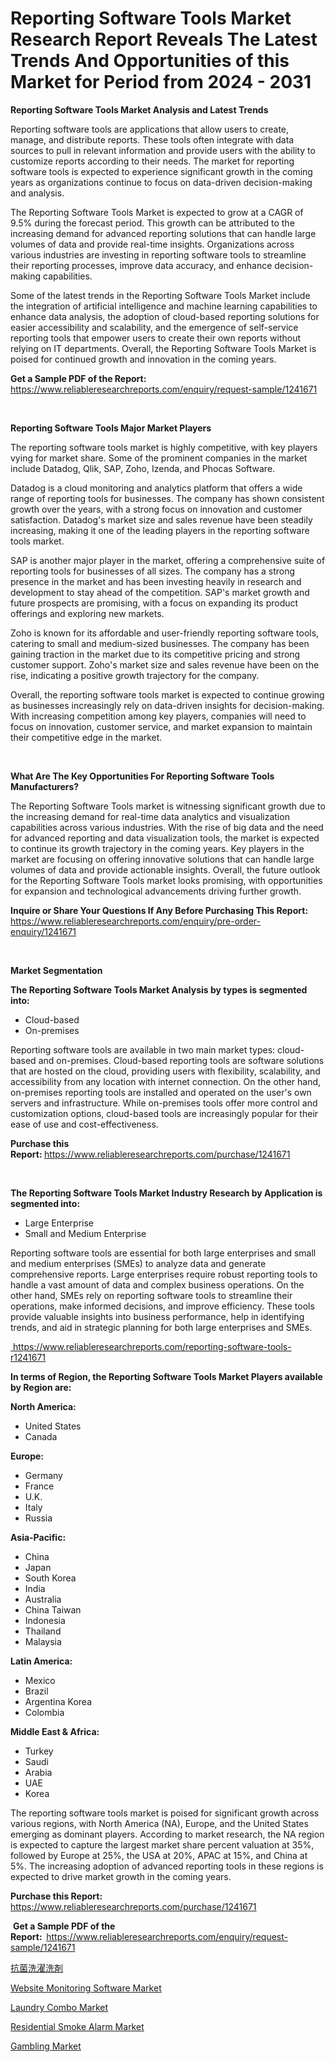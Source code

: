 <p><h1>Reporting Software Tools Market Research Report Reveals The Latest Trends And Opportunities of this Market for Period from 2024 - 2031</h1></p><p><strong>Reporting Software Tools Market Analysis and Latest Trends</strong></p>
<p><p>Reporting software tools are applications that allow users to create, manage, and distribute reports. These tools often integrate with data sources to pull in relevant information and provide users with the ability to customize reports according to their needs. The market for reporting software tools is expected to experience significant growth in the coming years as organizations continue to focus on data-driven decision-making and analysis.</p><p>The Reporting Software Tools Market is expected to grow at a CAGR of 9.5% during the forecast period. This growth can be attributed to the increasing demand for advanced reporting solutions that can handle large volumes of data and provide real-time insights. Organizations across various industries are investing in reporting software tools to streamline their reporting processes, improve data accuracy, and enhance decision-making capabilities.</p><p>Some of the latest trends in the Reporting Software Tools Market include the integration of artificial intelligence and machine learning capabilities to enhance data analysis, the adoption of cloud-based reporting solutions for easier accessibility and scalability, and the emergence of self-service reporting tools that empower users to create their own reports without relying on IT departments. Overall, the Reporting Software Tools Market is poised for continued growth and innovation in the coming years.</p></p>
<p><strong>Get a Sample PDF of the Report:&nbsp;</strong> <a href="https://www.reliableresearchreports.com/enquiry/request-sample/1241671">https://www.reliableresearchreports.com/enquiry/request-sample/1241671</a></p>
<p>&nbsp;</p>
<p><strong>Reporting Software Tools Major Market Players</strong></p>
<p><p>The reporting software tools market is highly competitive, with key players vying for market share. Some of the prominent companies in the market include Datadog, Qlik, SAP, Zoho, Izenda, and Phocas Software.</p><p>Datadog is a cloud monitoring and analytics platform that offers a wide range of reporting tools for businesses. The company has shown consistent growth over the years, with a strong focus on innovation and customer satisfaction. Datadog's market size and sales revenue have been steadily increasing, making it one of the leading players in the reporting software tools market.</p><p>SAP is another major player in the market, offering a comprehensive suite of reporting tools for businesses of all sizes. The company has a strong presence in the market and has been investing heavily in research and development to stay ahead of the competition. SAP's market growth and future prospects are promising, with a focus on expanding its product offerings and exploring new markets.</p><p>Zoho is known for its affordable and user-friendly reporting software tools, catering to small and medium-sized businesses. The company has been gaining traction in the market due to its competitive pricing and strong customer support. Zoho's market size and sales revenue have been on the rise, indicating a positive growth trajectory for the company.</p><p>Overall, the reporting software tools market is expected to continue growing as businesses increasingly rely on data-driven insights for decision-making. With increasing competition among key players, companies will need to focus on innovation, customer service, and market expansion to maintain their competitive edge in the market.</p></p>
<p>&nbsp;</p>
<p><strong>What Are The Key Opportunities For Reporting Software Tools Manufacturers?</strong></p>
<p><p>The Reporting Software Tools market is witnessing significant growth due to the increasing demand for real-time data analytics and visualization capabilities across various industries. With the rise of big data and the need for advanced reporting and data visualization tools, the market is expected to continue its growth trajectory in the coming years. Key players in the market are focusing on offering innovative solutions that can handle large volumes of data and provide actionable insights. Overall, the future outlook for the Reporting Software Tools market looks promising, with opportunities for expansion and technological advancements driving further growth.</p></p>
<p><strong>Inquire or Share Your Questions If Any Before Purchasing This Report:</strong> <a href="https://www.reliableresearchreports.com/enquiry/pre-order-enquiry/1241671">https://www.reliableresearchreports.com/enquiry/pre-order-enquiry/1241671</a></p>
<p>&nbsp;</p>
<p><strong>Market Segmentation</strong></p>
<p><strong>The Reporting Software Tools Market Analysis by types is segmented into:</strong></p>
<p><ul><li>Cloud-based</li><li>On-premises</li></ul></p>
<p><p>Reporting software tools are available in two main market types: cloud-based and on-premises. Cloud-based reporting tools are software solutions that are hosted on the cloud, providing users with flexibility, scalability, and accessibility from any location with internet connection. On the other hand, on-premises reporting tools are installed and operated on the user's own servers and infrastructure. While on-premises tools offer more control and customization options, cloud-based tools are increasingly popular for their ease of use and cost-effectiveness.</p></p>
<p><strong>Purchase this Report:&nbsp;</strong><a href="https://www.reliableresearchreports.com/purchase/1241671">https://www.reliableresearchreports.com/purchase/1241671</a></p>
<p>&nbsp;</p>
<p><strong>The Reporting Software Tools Market Industry Research by Application is segmented into:</strong></p>
<p><ul><li>Large Enterprise</li><li>Small and Medium Enterprise</li></ul></p>
<p><p>Reporting software tools are essential for both large enterprises and small and medium enterprises (SMEs) to analyze data and generate comprehensive reports. Large enterprises require robust reporting tools to handle a vast amount of data and complex business operations. On the other hand, SMEs rely on reporting software tools to streamline their operations, make informed decisions, and improve efficiency. These tools provide valuable insights into business performance, help in identifying trends, and aid in strategic planning for both large enterprises and SMEs.</p></p>
<p><a href="https://www.reliableresearchreports.com/reporting-software-tools-r1241671">&nbsp;https://www.reliableresearchreports.com/reporting-software-tools-r1241671</a></p>
<p><strong>In terms of Region, the Reporting Software Tools Market Players available by Region are:</strong></p>
<p>
    <p> <strong> North America: </strong>
        <ul>
            <li>United States</li>
            <li>Canada</li>
        </ul>
        </p> 
    <p> <strong> Europe: </strong>
        <ul>
            <li>Germany</li>
            <li>France</li>
            <li>U.K.</li>
            <li>Italy</li>
            <li>Russia</li>
        </ul>
        </p> 
    <p> <strong> Asia-Pacific: </strong>
        <ul>
            <li>China</li>
            <li>Japan</li>
            <li>South Korea</li>
            <li>India</li>
            <li>Australia</li>
            <li>China Taiwan</li>
            <li>Indonesia</li>
            <li>Thailand</li>
            <li>Malaysia</li>
        </ul>
        </p> 
    <p> <strong> Latin America: </strong>
        <ul>
            <li>Mexico</li>
            <li>Brazil</li>
            <li>Argentina Korea</li>
            <li>Colombia</li>
        </ul>
        </p> 
    <p> <strong> Middle East & Africa: </strong>
        <ul>
            <li>Turkey</li>
            <li>Saudi</li>
            <li>Arabia</li>
            <li>UAE</li>
            <li>Korea</li>
        </ul>
    </p>
    </p>
<p><p>The reporting software tools market is poised for significant growth across various regions, with North America (NA), Europe, and the United States emerging as dominant players. According to market research, the NA region is expected to capture the largest market share percent valuation at 35%, followed by Europe at 25%, the USA at 20%, APAC at 15%, and China at 5%. The increasing adoption of advanced reporting tools in these regions is expected to drive market growth in the coming years.</p></p>
<p><strong>Purchase this Report: </strong><a href="https://www.reliableresearchreports.com/purchase/1241671">https://www.reliableresearchreports.com/purchase/1241671</a></p>
<p>&nbsp;<strong>Get a Sample PDF of the Report:&nbsp;&nbsp;</strong><a href="https://www.reliableresearchreports.com/enquiry/request-sample/1241671">https://www.reliableresearchreports.com/enquiry/request-sample/1241671</a></p>
<p><strong></strong></p>
<p><p><a href="https://github.com/EthanMorar2011/Market-Research-Report-List-1/blob/main/487874748793.md">抗菌洗濯洗剤</a></p><p><a href="https://github.com/Sarissaschmalingtr6fz2739/Market-Research-Report-List-2/blob/main/website-monitoring-software-market.md">Website Monitoring Software Market</a></p><p><a href="https://issuu.com/reportprime-2/docs/laundry-combo-market-size-2030.pptx">Laundry Combo Market</a></p><p><a href="https://issuu.com/reportprime-2/docs/residential-smoke-alarm-market-size-2030.pptx">Residential Smoke Alarm Market</a></p><p><a href="https://github.com/RyleeBauch2023/Market-Research-Report-List-1/blob/main/gambling-market.md">Gambling Market</a></p></p>